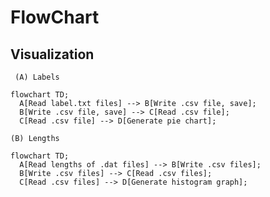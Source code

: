 # FlowChart

## Visualization

     (A) Labels

```mermaid
flowchart TD;
  A[Read label.txt files] --> B[Write .csv file, save];
  B[Write .csv file, save] --> C[Read .csv file];
  C[Read .csv file] --> D[Generate pie chart];
```

    (B) Lengths 

```mermaid
flowchart TD;
  A[Read lengths of .dat files] --> B[Write .csv files];
  B[Write .csv files] --> C[Read .csv files];
  C[Read .csv files] --> D[Generate histogram graph];
```
